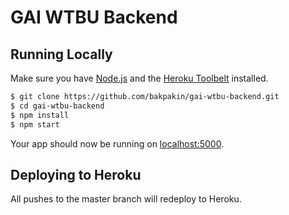 # GAI WTBU Backend

## Running Locally

Make sure you have [Node.js](http://nodejs.org/) and the [Heroku Toolbelt](https://toolbelt.heroku.com/) installed.

```sh
$ git clone https://github.com/bakpakin/gai-wtbu-backend.git 
$ cd gai-wtbu-backend
$ npm install
$ npm start
```

Your app should now be running on [localhost:5000](http://localhost:5000/).

## Deploying to Heroku

All pushes to the master branch will redeploy to Heroku.
